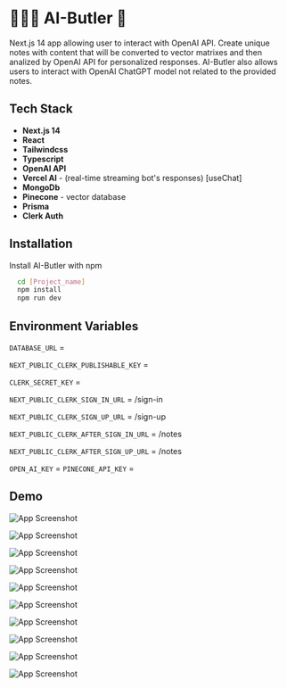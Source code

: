 
# 🤖🤵🏻 AI-Butler 🧠

Next.js 14 app allowing user to interact with OpenAI API. Create unique notes with content that will be converted to vector matrixes and then analized by OpenAI API for personalized responses. AI-Butler also allows users to interact with OpenAI ChatGPT model not related to the provided notes.


## Tech Stack

- **Next.js 14**
- **React**
- **Tailwindcss**
- **Typescript** 
- **OpenAI API**
- **Vercel AI** - (real-time streaming bot's responses) [useChat]
- **MongoDb**
- **Pinecone** - vector database
- **Prisma**
- **Clerk Auth**

## Installation

Install AI-Butler with npm

```bash
  cd [Project_name]
  npm install 
  npm run dev
```
    
## Environment Variables

`DATABASE_URL` = 

`NEXT_PUBLIC_CLERK_PUBLISHABLE_KEY` = 

`CLERK_SECRET_KEY` = 

`NEXT_PUBLIC_CLERK_SIGN_IN_URL` = /sign-in

`NEXT_PUBLIC_CLERK_SIGN_UP_URL` = /sign-up

`NEXT_PUBLIC_CLERK_AFTER_SIGN_IN_URL` = /notes

`NEXT_PUBLIC_CLERK_AFTER_SIGN_UP_URL` = /notes

`OPEN_AI_KEY` =
`PINECONE_API_KEY` =
## Demo

![App Screenshot](https://raw.githubusercontent.com/RiP3rQ/AI-Butler/main/screenshots/1.png)

![App Screenshot](https://raw.githubusercontent.com/RiP3rQ/AI-Butler/main/screenshots/2.png)

![App Screenshot](https://raw.githubusercontent.com/RiP3rQ/AI-Butler/main/screenshots/3.png)

![App Screenshot](https://raw.githubusercontent.com/RiP3rQ/AI-Butler/main/screenshots/4.png)

![App Screenshot](https://raw.githubusercontent.com/RiP3rQ/AI-Butler/main/screenshots/5.png)

![App Screenshot](https://raw.githubusercontent.com/RiP3rQ/AI-Butler/main/screenshots/6.png)

![App Screenshot](https://raw.githubusercontent.com/RiP3rQ/AI-Butler/main/screenshots/7.png)

![App Screenshot](https://raw.githubusercontent.com/RiP3rQ/AI-Butler/main/screenshots/8.png)

![App Screenshot](https://raw.githubusercontent.com/RiP3rQ/AI-Butler/main/screenshots/9.png)

![App Screenshot](https://raw.githubusercontent.com/RiP3rQ/AI-Butler/main/screenshots/10.png)
